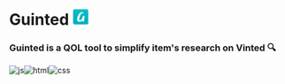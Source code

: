 # Guinted <img  width="30px" alt="Guinted" src="Guinted-logo.png"/>

### Guinted is a QOL tool to simplify item's research on Vinted 🔍

<img align="left" alt="js" src="https://img.shields.io/badge/javascript-%23323330.svg?style=for-the-badge&logo=javascript&logoColor=%23F7DF1E"/>
<img align="left" alt="html" src="https://img.shields.io/badge/html5-%23E34F26.svg?style=for-the-badge&logo=html5&logoColor=white"/>
<img alt="css" src="https://img.shields.io/badge/css3-%231572B6.svg?style=for-the-badge&logo=css3&logoColor=white"/>
